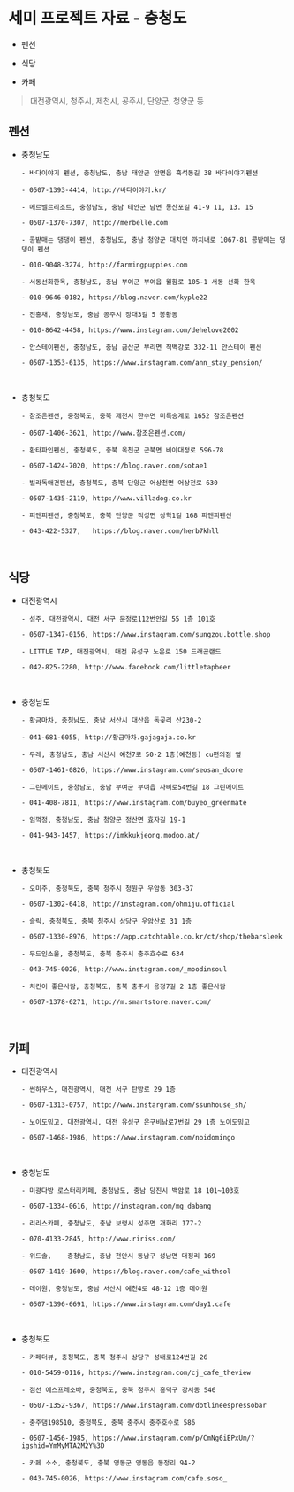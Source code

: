 # 세미 프로젝트 자료 - 충청도

- 펜션

- 식당

- 카페

> 대전광역시, 청주시, 제천시, 공주시, 단양군, 청양군 등

## 펜션

- 충청남도

  ```
  - 바다이야기 펜션, 충청남도, 충남 태안군 안면읍 흑석동길 38 바다이야기펜션

  - 0507-1393-4414, http://바다이야기.kr/
  ```

  ```
  - 메르벨르리조트, 충청남도, 충남 태안군 남면 몽산포길 41-9 11, 13. 15

  - 0507-1370-7307, http://merbelle.com
  ```

  ```
  - 콩밭매는 댕댕이 펜션, 충청남도, 충남 청양군 대치면 까치내로 1067-81 콩밭매는 댕댕이 펜션

  - 010-9048-3274, http://farmingpuppies.com
  ```

  ```
  - 서동선화한옥, 충청남도, 충남 부여군 부여읍 월함로 105-1 서동 선화 한옥

  - 010-9646-0182, https://blog.naver.com/kyple22
  ```

  ```
  - 진흥채, 충청남도, 충남 공주시 장대3길 5 봉황동

  - 010-8642-4458, https://www.instagram.com/dehelove2002
  ```

  ```
  - 안스테이펜션, 충청남도, 충남 금산군 부리면 적벽강로 332-11 안스테이 펜션

  - 0507-1353-6135, https://www.instagram.com/ann_stay_pension/
  ```

<br />

- 충청북도

  ```
  - 참조은펜션, 충청북도, 충북 제천시 한수면 미륵송계로 1652 참조은펜션

  - 0507-1406-3621, http://www.참조은펜션.com/
  ```

  ```
  - 환타파인펜션, 충청북도, 충북 옥천군 군북면 비야대정로 596-78

  - 0507-1424-7020, https://blog.naver.com/sotae1
  ```

  ```
  - 빌라독애견펜션, 충청북도, 충북 단양군 어상천면 어상천로 630

  -	0507-1435-2119,	http://www.villadog.co.kr
  ```

  ```
  - 피앤피펜션, 충청북도, 충북 단양군 적성면 상학1길 168 피앤피펜션

  - 043-422-5327,	https://blog.naver.com/herb7khll
  ```

<br />

## 식당

- 대전광역시

  ```
  - 성주, 대전광역시, 대전 서구 문정로112번안길 55 1층 101호

  - 0507-1347-0156, https://www.instagram.com/sungzou.bottle.shop
  ```

  ```
  - LITTLE TAP, 대전광역시, 대전 유성구 노은로 150 드래곤랜드

  - 042-825-2280, http://www.facebook.com/littletapbeer
  ```

<br />

- 충청남도

  ```
  - 황금마차, 충청남도, 충남 서산시 대산읍 독곶리 산230-2

  - 041-681-6055, http://황금마차.gajagaja.co.kr
  ```

  ```
  - 두레, 충청남도, 충남 서산시 예천7로 50-2 1층(예천동) cu편의점 옆

  - 0507-1461-0826, https://www.instagram.com/seosan_doore
  ```

  ```
  - 그린메이트, 충청남도, 충남 부여군 부여읍 사비로54번길 18 그린메이트

  - 041-408-7811, https://www.instagram.com/buyeo_greenmate
  ```

  ```
  - 임꺽정, 충청남도, 충남 청양군 정산면 효자길 19-1

  - 041-943-1457, https://imkkukjeong.modoo.at/
  ```

<br />

- 충청북도

  ```
  - 오미주, 충청북도, 충북 청주시 청원구 우암동 303-37

  - 0507-1302-6418, http://instagram.com/ohmiju.official
  ```

  ```
  - 슬릭, 충청북도, 충북 청주시 상당구 우암산로 31 1층

  - 0507-1330-8976, https://app.catchtable.co.kr/ct/shop/thebarsleek
  ```

  ```
  - 무드인소울, 충청북도, 충북 충주시 충주호수로 634

  - 043-745-0026, http://www.instagram.com/_moodinsoul
  ```

  ```
  - 치킨이 좋은사람, 충청북도, 충북 충주시 용정7길 2 1층 좋은사람

  - 0507-1378-6271, http://m.smartstore.naver.com/
  ```

<br />

## 카페

- 대전광역시

  ```
  - 썬하우스, 대전광역시, 대전 서구 탄방로 29 1층

  - 0507-1313-0757, http://www.instargram.com/ssunhouse_sh/
  ```

  ```
  - 노이도밍고, 대전광역시, 대전 유성구 은구비남로7번길 29 1층 노이도밍고

  - 0507-1468-1986, https://www.instagram.com/noidomingo
  ```

<br />

- 충청남도

  ```
  - 미광다방 로스터리카페, 충청남도, 충남 당진시 백암로 18 101~103호

  - 0507-1334-0616, http://instagram.com/mg_dabang
  ```

  ```
  - 리리스카페, 충청남도, 충남 보령시 성주면 개화리 177-2

  - 070-4133-2845, http://www.ririss.com/
  ```

  ```
  - 위드솔,	충청남도, 충남 천안시 동남구 성남면 대정리 169

  - 0507-1419-1600, https://blog.naver.com/cafe_withsol
  ```

  ```
  - 데이원, 충청남도, 충남 서산시 예천4로 48-12 1층 데이원

  - 0507-1396-6691, https://www.instagram.com/day1.cafe
  ```

<br />

- 충청북도

  ```
  - 카페더뷰, 충청북도, 충북 청주시 상당구 성내로124번길 26

  - 010-5459-0116, https://www.instagram.com/cj_cafe_theview
  ```

  ```
  - 점선 에스프레소바, 충청북도, 충북 청주시 흥덕구 강서동 546

  - 0507-1352-9367, https://www.instagram.com/dotlineespressobar
  ```

  ```
  - 충주댐198510, 충청북도, 충북 충주시 충주호수로 586

  - 0507-1456-1985, https://www.instagram.com/p/CmNg6iEPxUm/?igshid=YmMyMTA2M2Y%3D
  ```

  ```
  - 카페 소소, 충청북도, 충북 영동군 영동읍 동정리 94-2

  - 043-745-0026, https://www.instagram.com/cafe.soso_
  ```
